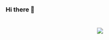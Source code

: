 ### Hi there 👋
<h1 align=center>
  <img src="https://readme-typing-svg.herokuapp.com?font=Dune+rise&weight=900&size=23&duration=4982&pause=1000&color=A5663A&vCenter=true&random=true&width=435&lines=I'm+Jude+Shaveen)](https://git.io/typing-svg"/>
</h1>
<!--
**Shaveenblu/Shaveenblu** is a ✨ _special_ ✨ repository because its `README.md` (this file) appears on your GitHub profile.

Here are some ideas to get you started:

- 🔭 I’m currently working on ...
- 🌱 I’m currently learning ...
- 👯 I’m looking to collaborate on ...
- 🤔 I’m looking for help with ...
- 💬 Ask me about ...
- 📫 How to reach me: ...
- 😄 Pronouns: ...
- ⚡ Fun fact: ...
-->
